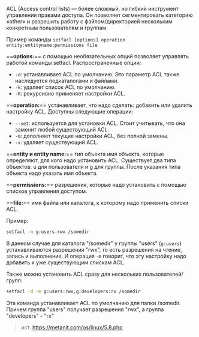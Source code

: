 ACL (Access control lists) — более сложный, но гибкий инструмент управления правами доступа. Он позволяет сегментировать категорию «other» и разрешить работу с файлом/директорией нескольким конкретным пользователям и группам.

Пример команды `setfacl [options] operation entity:entityname:permissions file`

==**options:**== с помощью необязательных опций позволяет управлять работой команды setfacl. Распространенные опции:

- `-d`: устанавливает ACL по умолчанию. Это параметр ACL также наследуется подкаталогами и файлами.
- `-k`: удаляет список ACL по умолчанию.
- `-R`: рекурсивно применяет настройки ACL.

==**operation:**== устанавливает, что надо сделать: добавить или удалить настройку ACL. Доступны следующие операции:
- `--set`: используется для установки ACL. Стоит учитывать, что она заменит любой существующий ACL.
- `-m`: дополняет текущие настройки ACL, без полной замены.    
- `-x`: удаляет существующий ACL.

==**entity и entity name:**== тип объекта имя объекта, которые определяют, для кого надо установить ACL. Существует два типа объектов: u для пользователя и g для группы. После указания типа объекта надо указать имя объекта.

==**permissions:**== разрешения, которые надо установить с помощью списков управления доступом.

==**file:**== имя файла или каталога, к которому надо применить списки ACL.

Пример:

```bash
setfacl -m g:users:rwx /somedir
```
В данном случае для каталога "/somedir" у группы "users" (`g:users`) устанавливаются разрешения "rwx", то есть разрешения на чтение, запись и выполнение. И операция `-m` говорит, что эту настройку надо добавить к уже существующим спискам ACL.

Также можно установить ACL сразу для нескольких пользователей/групп:
```bash
setfacl -d -m g:users:rwx,g:developers:rx /somedir
```
Эта команда устанавливает ACL по умолчанию для папки /somedir. Причем группа "users" получает разрешения "rwx", а группа "developers" - "rx"


> ист. https://metanit.com/os/linux/5.8.php